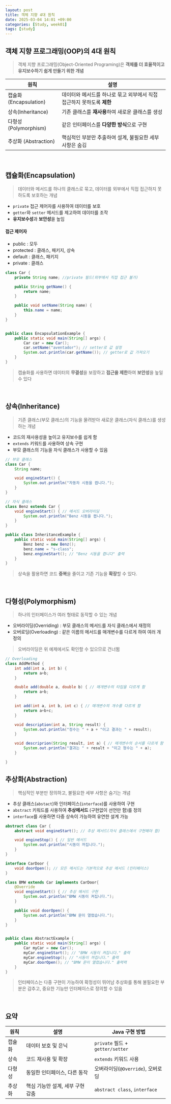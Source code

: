 ```yaml
---
layout: post
title: 객체 지향 4대 원칙
date: 2025-03-04 14:01 +09:00
categories: [Study, week01]
tags: [study]     
---
```


## 객체 지향 프로그래밍(OOP)의 4대 원칙
> 객체 지향 프로그래밍(Object-Oriented Programing)은 **객체를 더 효율적이고 유지보수하기 쉽게 만들기 위한 개념**

| 원칙 | 설명 |
|-|-|
| 캡슐화(Encapsulation) | 데이터와 메서드를 하나로 묶고 외부에서 직접 접근하지 못하도록 **제한** |
| 상속(Inheritance) | 기존 클래스를 **재사용**하여 새로운 클래스를 생성 |
| 다형성 (Polymorphism) | 같은 인터페이스를 **다양한 방식**으로 구현 |
| 추상화 (Abstraction) | 핵심적인 부분만 추출하여 설계, 불필요한 세부 사항은 숨김 |

<br>

## 캡슐화(Encapsulation)
> 데이터와 메서드를 하나의 클래스로 묶고, 데이터를 외부에서 직접 접근하지 못하도록 보호하는 개념

- `private` 접근 제어자를 사용하여 데이터를 보호
- `getter`와 `setter` 메서드를 제고하여 데이터를 조작
- **유지보수성**과 **보안성**을 높임

#### 접근 제어자
- public : 모두
- protected : 클래스, 패키지, 상속
- default : 클래스, 패키지
- private : 클래스

```java
class Car {
    private String name; //private 필드(외부에서 직접 접근 불가)

    public String getName() {
        return name;
    }   

    public void setName(String name) {
        this.name = name;
    }
}


public class EncapsulationExample {
    public static void main(String[] args) {
        Car car = new Car();
        car.setName("aventador"); // setter로 값 설정
        System.out.println(car.getName()); // getter로 값 가져오기
    }
}
```

> 캡슐화를 사용하면 데이터의 **무결성**을 보장하고 **접근을 제한**하여 **보안성**을 높일 수 있다

<br>

## 상속(Inheritance)
> 기존 클래스(부모 클래스)의 기능을 물려받아 새로운 클래스(자식 클래스)를 생성하는 개념

- 코드의 재사용성을 높이고 유지보수를 쉽게 함
- `extends` 키워드를 사용하여 상속 구현
- 부모 클래스의 기능을 자식 클래스가 사용할 수 있음

```java
// 부모 클래스
class Car {
    String name;

    void engineStart() {
        System.out.println("자동차 시동을 켭니다.");
    }
}

// 자식 클래스
class Benz extends Car {
    void engineStart() { // 메서드 오버라이딩
        System.out.println("Benz 시동을 켭니다.");
    }
}

public class InheritanceExample {
    public static void main(String[] args) {
        Benz benz = new Benz();
        benz.name = "s-class";
        benz.engineStart(); // "Benz 시동을 켭니다" 출력
    }
}
```

> 상속을 활용하면 코드 **중복**을 줄이고 기존 기능을 **확장**할 수 있다.

<br>

## 다형성(Polymorphism)
> 하나의 인터페이스가 여러 형태로 동작할 수 있는 개념

- 오버라이딩(Overriding) : 부모 클래스의 메서드를 자식 클래스에서 재정의
- 오버로딩(Overloading) : 같은 이름의 메서드를 매개변수를 다르게 하여 여러 개 정의

> 오버라이딩은 위 예제에서도 확인할 수 있으므로 건너뜀

```java
// Overloading
class AddMethod {
    int add(int a, int b) {
        return a+b;
    }

    double add(double a, double b) { // 매개변수의 타입을 다르게 함
        return a+b;
    }

    int add(int a, int b, int c) { // 매개변수의 개수를 다르게 함
        return a+b+c;
    }

    void description(int a, String result) {
        System.out.println("정수는 " + a + "이고 결과는 " + result);
    }

    void descriprion(String result, int a) { // 매개변수의 순서를 다르게 함
        System.out.println("결과는 " + result + "이고 정수는 " + a);
    }

}
```

## 추상화(Abstraction)
> 핵심적인 부분만 정의하고, 불필요한 세부 사항은 숨기는 개념

- 추상 클래스(`abstact`)와 인터페이스(`interface`)를 사용하여 구현
- `abstract` 키워드를 사용하여 **추상메서드** (구현없이 선언만 함)를 정의
- `interface`를 사용하면 다중 상속이 가능하여 유연한 설계 가능

```java
abstract class Car {
    abstract void engineStart(); // 추상 메서드(자식 클래스에서 구현해야 함)

    void engineStop() { // 일반 메서드
        System.out.println("시동이 꺼집니다.");
    }
}

interface CarDoor {
    void doorOpen(); // 모든 메서드는 기본적으로 추상 메서드 (인터페이스)
}

class BMW extends Car implements CarDoor{
    @Override
    void engineStart() { // 추상 메서드 구현
        System.out.println("BMW 시동이 켜집니다.");
    }

    public void doorOpen() {
        System.out.println("BMW 문이 열렸습니다.");
    }
}


public class AbstractExample {
    public static void main(String[] args) {
        Car myCar = new Car();
        myCar.engineStart(); // "BMW 시동이 켜집니다." 출력
        myCar.engineStop(); // "시동이 꺼집니다." 출력
        myCar.doorOpen(); // "BMW 문이 열렸습니다." 출력력
    }
}
```

> 인터페이스는 다중 구현이 가능하여 확정성이 뛰어남
> 추상화를 통해 불필요한 부분은 감추고, 중요한 기능만 인터페이스로 정의할 수 있음

<br>

## 요약

| 원칙 | 설명 | Java 구현 방법 |
|-|-|-|
| 캡슐화 | 데이터 보호 및 은닉 | `private` 필드 + `getter/setter` |
| 상속 | 코드 재사용 및 확장 | `extends` 키워드 사용 |
| 다형성 | 동일한 인터페이스, 다른 동작 | 오버라이딩(`@Override`), 오버로딩 |
| 추상화 | 핵심 기능만 설계, 세부 구현 감춤 | `abstract class`, `interface` |
